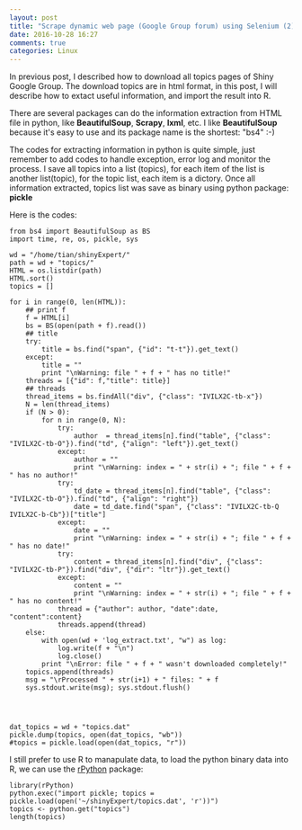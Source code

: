 ```yaml
---
layout: post
title: "Scrape dynamic web page (Google Group forum) using Selenium (2)"
date: 2016-10-28 16:27
comments: true
categories: Linux
---
```


In previous post, I described how to download all topics pages of Shiny Google Group. The download topics are in html format, in this post, I will describe how to extact useful information, and import the result into R.

There are several packages can do the information extraction from HTML file in python, like **BeautifulSoup**, **Scrapy**, **lxml**, etc. I like **BeautifulSoup** because it's easy to use and its package name is the shortest: "bs4" :-)

The codes for extracting information in python is quite simple, just remember to add codes to handle exception, error log and monitor the process. I save all topics into a list (topics), for each item of the list is another list(topic), for the topic list, each item is a dictory. Once all information extracted, topics list was save as binary using python package: **pickle**

Here is the codes:


~~~~
from bs4 import BeautifulSoup as BS
import time, re, os, pickle, sys

wd = "/home/tian/shinyExpert/"
path = wd + "topics/"
HTML = os.listdir(path)
HTML.sort()
topics = []

for i in range(0, len(HTML)):
    ## print f
    f = HTML[i]
    bs = BS(open(path + f).read())
    ## title
    try:
        title = bs.find("span", {"id": "t-t"}).get_text()
    except:
        title = ""
        print "\nWarning: file " + f + " has no title!"
    threads = [{"id": f,"title": title}]
    ## threads
    thread_items = bs.findAll("div", {"class": "IVILX2C-tb-x"})
    N = len(thread_items)
    if (N > 0):
        for n in range(0, N):
            try:
                author  = thread_items[n].find("table", {"class": "IVILX2C-tb-O"}).find("td", {"align": "left"}).get_text()
            except:
                author = ""
                print "\nWarning: index = " + str(i) + "; file " + f + " has no author!"
            try:
                td_date = thread_items[n].find("table", {"class": "IVILX2C-tb-O"}).find("td", {"align": "right"})
                date = td_date.find("span", {"class": "IVILX2C-tb-Q IVILX2C-b-Cb"})["title"]
            except:
                date = ""
                print "\nWarning: index = " + str(i) + "; file " + f + " has no date!"
            try:
                content = thread_items[n].find("div", {"class": "IVILX2C-tb-P"}).find("div", {"dir": "ltr"}).get_text()
            except:
                content = ""  
                print "\nWarning: index = " + str(i) + "; file " + f + " has no content!"
            thread = {"author": author, "date":date, "content":content}
            threads.append(thread)        
    else:
        with open(wd + 'log_extract.txt', "w") as log:
            log.write(f + "\n")
            log.close()
        print "\nError: file " + f + " wasn't downloaded completely!"
    topics.append(threads)
    msg = "\rProcessed " + str(i+1) + " files: " + f
    sys.stdout.write(msg); sys.stdout.flush()




dat_topics = wd + "topics.dat"
pickle.dump(topics, open(dat_topics, "wb"))
#topics = pickle.load(open(dat_topics, "r"))

~~~~

I still prefer to use R to manapulate data, to load the python binary data into R, we can use the [rPython](https://cran.r-project.org/web/packages/rPython/rPython.pdf) package:


~~~~
library(rPython)
python.exec("import pickle; topics = pickle.load(open('~/shinyExpert/topics.dat', 'r'))")
topics <- python.get("topics")
length(topics)



~~~~




